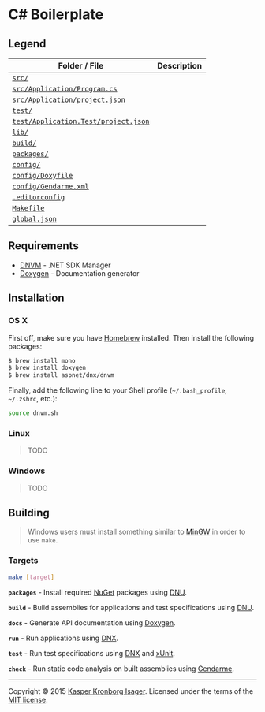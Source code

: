 # C# Boilerplate

## Legend

Folder / File | Description
--- | ---
[`src/`](src) |
[`src/Application/Program.cs`](src/Application/Program.cs) |
[`src/Application/project.json`](src/Application/project.json) |
[`test/`](test) |
[`test/Application.Test/project.json`](test/Application.Test/project.json) |
[`lib/`](lib) |
[`build/`](build) |
[`packages/`](packages) |
[`config/`](config) |
[`config/Doxyfile`](config/Doxyfile) |
[`config/Gendarme.xml`](config/Gendarme.xml) |
[`.editorconfig`](.editorconfig) |
[`Makefile`](Makefile) |
[`global.json`](global.json) |

## Requirements

- [DNVM](https://github.com/aspnet/dnvm) - .NET SDK Manager
- [Doxygen](http://www.stack.nl/~dimitri/doxygen/) - Documentation generator

## Installation

### OS X

First off, make sure you have [Homebrew](http://brew.sh/) installed. Then install the following packages:

```sh
$ brew install mono
$ brew install doxygen
$ brew install aspnet/dnx/dnvm
```

Finally, add the following line to your Shell profile (`~/.bash_profile`, `~/.zshrc`, etc.):

```sh
source dnvm.sh
```

### Linux

> TODO

### Windows

> TODO

## Building

> Windows users must install something similar to [MinGW](http://www.mingw.org/) in order to use `make`.

### Targets

```sh
make [target]
```

__`packages`__ - Install required [NuGet](https://www.nuget.org/) packages using [DNU](https://github.com/aspnet/Home/wiki/DNX-utility).

__`build`__ - Build assemblies for applications and test specifications using [DNU](https://github.com/aspnet/Home/wiki/DNX-utility).

__`docs`__ - Generate API documentation using [Doxygen](http://www.stack.nl/~dimitri/doxygen/).

__`run`__ - Run applications using [DNX](https://github.com/aspnet/dnx).

__`test`__ - Run test specifications using [DNX](https://github.com/aspnet/dnx) and [xUnit](http://xunit.github.io/).

__`check`__ - Run static code analysis on built assemblies using [Gendarme](http://www.mono-project.com/docs/tools+libraries/tools/gendarme/).

---

Copyright &copy; 2015 [Kasper Kronborg Isager](https://github.com/kasperisager). Licensed under the terms of the [MIT license](LICENSE.md).

